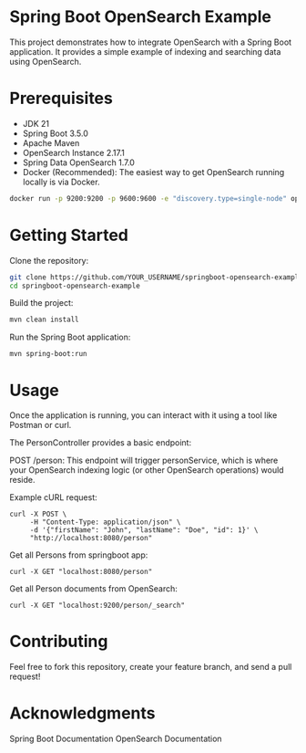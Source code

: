 # Spring Boot OpenSearch Example
This project demonstrates how to integrate OpenSearch with a Spring Boot application. It provides a simple example of indexing and searching data using OpenSearch.

# Prerequisites

- JDK 21
- Spring Boot 3.5.0
- Apache Maven
- OpenSearch Instance 2.17.1
- Spring Data OpenSearch 1.7.0
- Docker (Recommended): The easiest way to get OpenSearch running locally is via Docker.
```bash
docker run -p 9200:9200 -p 9600:9600 -e "discovery.type=single-node" opensearchproject/opensearch:2.17.1
```

# Getting Started

Clone the repository:

```bash
git clone https://github.com/YOUR_USERNAME/springboot-opensearch-example.git
cd springboot-opensearch-example
```

Build the project:

```bash
mvn clean install
```

Run the Spring Boot application:

```
mvn spring-boot:run
```

# Usage

Once the application is running, you can interact with it using a tool like Postman or curl.

The PersonController provides a basic endpoint:

POST /person: This endpoint will trigger personService, which is where your OpenSearch indexing logic (or other OpenSearch operations) would reside.

Example cURL request:

```
curl -X POST \
     -H "Content-Type: application/json" \
     -d '{"firstName": "John", "lastName": "Doe", "id": 1}' \
     "http://localhost:8080/person"
```

Get all Persons from springboot app:
```
curl -X GET "localhost:8080/person"
```

Get all Person documents from OpenSearch:
```
curl -X GET "localhost:9200/person/_search"
```

# Contributing
Feel free to fork this repository, create your feature branch, and send a pull request!

# Acknowledgments
Spring Boot Documentation
OpenSearch Documentation